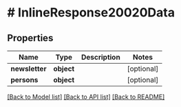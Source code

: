 # # InlineResponse20020Data

## Properties

Name | Type | Description | Notes
------------ | ------------- | ------------- | -------------
**newsletter** | **object** |  | [optional]
**persons** | **object** |  | [optional]

[[Back to Model list]](../../README.md#models) [[Back to API list]](../../README.md#endpoints) [[Back to README]](../../README.md)
